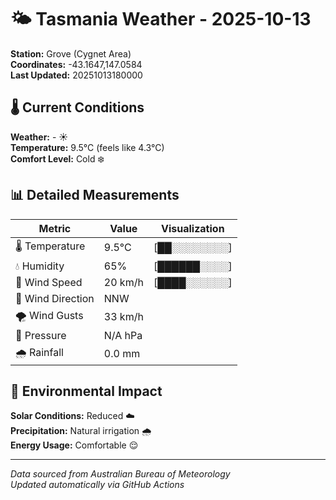 # 🌤️ Tasmania Weather - 2025-10-13

**Station:** Grove (Cygnet Area)  
**Coordinates:** -43.1647,147.0584  
**Last Updated:** 20251013180000

## 🌡️ Current Conditions

**Weather:** - ☀️  
**Temperature:** 9.5°C (feels like 4.3°C)  
**Comfort Level:** Cold ❄️

## 📊 Detailed Measurements

| Metric | Value | Visualization |
|--------|-------|---------------|
| 🌡️ Temperature | 9.5°C | [██░░░░░░░░] |
| 💧 Humidity | 65% | [██████░░░░] |
| 💨 Wind Speed | 20 km/h | [████░░░░░░] |
| 🧭 Wind Direction | NNW | |
| 🌪️ Wind Gusts | 33 km/h | |
| 🔽 Pressure | N/A hPa | |
| 🌧️ Rainfall | 0.0 mm | |

## 🌱 Environmental Impact

**Solar Conditions:** Reduced ☁️  
**Precipitation:** Natural irrigation 🌧️  
**Energy Usage:** Comfortable 😌

---
*Data sourced from Australian Bureau of Meteorology*  
*Updated automatically via GitHub Actions*
